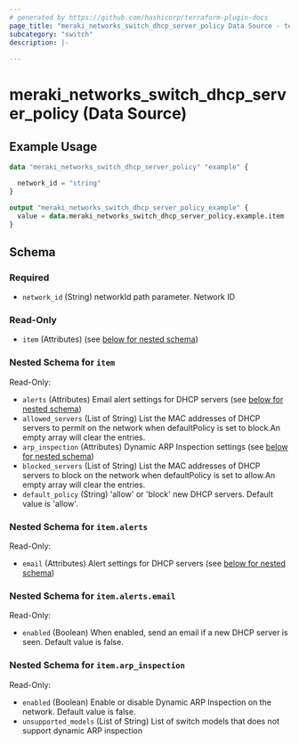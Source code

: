 ```yaml
---
# generated by https://github.com/hashicorp/terraform-plugin-docs
page_title: "meraki_networks_switch_dhcp_server_policy Data Source - terraform-provider-meraki"
subcategory: "switch"
description: |-
  
---
```


# meraki_networks_switch_dhcp_server_policy (Data Source)



## Example Usage

```terraform
data "meraki_networks_switch_dhcp_server_policy" "example" {

  network_id = "string"
}

output "meraki_networks_switch_dhcp_server_policy_example" {
  value = data.meraki_networks_switch_dhcp_server_policy.example.item
}
```

<!-- schema generated by tfplugindocs -->
## Schema

### Required

- `network_id` (String) networkId path parameter. Network ID

### Read-Only

- `item` (Attributes) (see [below for nested schema](#nestedatt--item))

<a id="nestedatt--item"></a>
### Nested Schema for `item`

Read-Only:

- `alerts` (Attributes) Email alert settings for DHCP servers (see [below for nested schema](#nestedatt--item--alerts))
- `allowed_servers` (List of String) List the MAC addresses of DHCP servers to permit on the network when defaultPolicy is set
      to block.An empty array will clear the entries.
- `arp_inspection` (Attributes) Dynamic ARP Inspection settings (see [below for nested schema](#nestedatt--item--arp_inspection))
- `blocked_servers` (List of String) List the MAC addresses of DHCP servers to block on the network when defaultPolicy is set
      to allow.An empty array will clear the entries.
- `default_policy` (String) 'allow' or 'block' new DHCP servers. Default value is 'allow'.

<a id="nestedatt--item--alerts"></a>
### Nested Schema for `item.alerts`

Read-Only:

- `email` (Attributes) Alert settings for DHCP servers (see [below for nested schema](#nestedatt--item--alerts--email))

<a id="nestedatt--item--alerts--email"></a>
### Nested Schema for `item.alerts.email`

Read-Only:

- `enabled` (Boolean) When enabled, send an email if a new DHCP server is seen. Default value is false.



<a id="nestedatt--item--arp_inspection"></a>
### Nested Schema for `item.arp_inspection`

Read-Only:

- `enabled` (Boolean) Enable or disable Dynamic ARP Inspection on the network. Default value is false.
- `unsupported_models` (List of String) List of switch models that does not support dynamic ARP inspection
